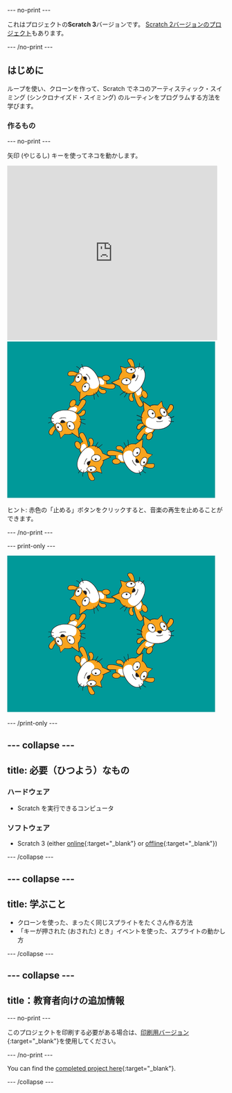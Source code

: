 --- no-print ---

これはプロジェクトの**Scratch 3**バージョンです。 [Scratch 2バージョンのプロジェクト](https://projects.raspberrypi.org/en/projects/synchronised-swimming-scratch2)もあります。

--- /no-print ---

## はじめに

ループを使い、クローンを作って、Scratch でネコのアーティスティック・スイミング (シンクロナイズド・スイミング) のルーティンをプログラムする方法を学びます。

### 作るもの

--- no-print ---

矢印 (やじるし) キーを使ってネコを動かします。

<div class="scratch-preview">
  <iframe allowtransparency="true" width="485" height="402" src="https://scratch.mit.edu/projects/embed/113149575/?autostart=false" frameborder="0" scrolling="no">></iframe>
  <img src="images/swim-final.png">
</div>

ヒント: 赤色の「止める」ボタンをクリックすると、音楽の再生を止めることができます。

--- /no-print ---

--- print-only ---

![完成 (かんせい) したプロジェクト](images/swim-final.png)

--- /print-only ---

--- collapse ---
---
title: 必要（ひつよう）なもの
---

### ハードウェア

+ Scratch を実行できるコンピュータ

### ソフトウェア

+ Scratch 3 (either [online](https://rpf.io/scratchon){:target="_blank"} or [offline](https://rpf.io/scratchoff){:target="_blank"})

--- /collapse ---

--- collapse ---
---
title: 学ぶこと
---

- クローンを使った、まったく同じスプライトをたくさん作る方法
- 「キーが押された (おされた) とき」イベントを使った、スプライトの動かし方

--- /collapse ---

--- collapse ---
---
title：教育者向けの追加情報
---

--- no-print ---

このプロジェクトを印刷する必要がある場合は、[印刷用バージョン](https://projects.raspberrypi.org/en/projects/synchronised-swimming/print){:target="_blank"}を使用してください。

--- /no-print ---

You can find the [completed project here](https://rpf.io/p/en/synchronised-swimming-get){:target="_blank"}.

--- /collapse ---
